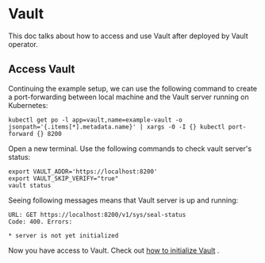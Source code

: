 # Vault

This doc talks about how to access and use Vault after deployed by Vault operator.

## Access Vault

Continuing the example setup, we can use the following command to create a port-forwarding
between local machine and the Vault server running on Kubernetes:

```
kubectl get po -l app=vault,name=example-vault -o jsonpath='{.items[*].metadata.name}' | xargs -0 -I {} kubectl port-forward {} 8200
```

Open a new terminal. Use the following commands to check vault server's status:

```
export VAULT_ADDR='https://localhost:8200'
export VAULT_SKIP_VERIFY="true"
vault status
```

Seeing following messages means that Vault server is up and running:

```
URL: GET https://localhost:8200/v1/sys/seal-status
Code: 400. Errors:

* server is not yet initialized
```

Now you have access to Vault. Check out [how to initialize Vault](https://www.vaultproject.io/intro/getting-started/deploy.html#initializing-the-vault) .


